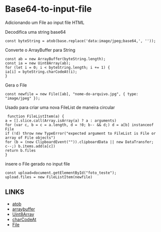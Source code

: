 # Base64-to-input-file

Adicionando um File ao input file HTML


Decodifica uma string base64
```
const byteString = atob(base.replace('data:image/jpeg;base64,', ''));
```

Converte o ArrayBuffer para String
```
const ab = new ArrayBuffer(byteString.length);
const ia = new Uint8Array(ab);
for (let i = 0; i < byteString.length; i += 1) {
ia[i] = byteString.charCodeAt(i);
}
```


Gera o File 
```
const newfile = new File([ab], "nome-do-arquivo.jpg", { type: "image/jpeg" });
```

Usado para criar uma nova FileList de maneira circular
```
 function FileListItem(a) {
a = [].slice.call(Array.isArray(a) ? a : arguments)
for (var c, b = c = a.length, d = !0; b-- && d;) d = a[b] instanceof File
if (!d) throw new TypeError("expected argument to FileList is File or array of File objects")
for (b = (new ClipboardEvent("")).clipboardData || new DataTransfer; c--;) b.items.add(a[c])
return b.files
}
```

insere o File gerado no input file 
```
const upload=document.getElementById("foto_teste");
upload.files = new FileListItem(newfile)
```


## LINKS

* [atob](https://developer.mozilla.org/en-US/docs/Web/API/WindowOrWorkerGlobalScope/atob)
* [arraybuffer](https://developer.mozilla.org/en-US/docs/Web/JavaScript/Reference/Global_Objects/ArrayBuffer)
* [Uint8Array](https://developer.mozilla.org/en-US/docs/Web/JavaScript/Reference/Global_Objects/Uint8Array)
* [charCodeAt](https://developer.mozilla.org/en-US/docs/Web/JavaScript/Reference/Global_Objects/String/charCodeAt)
* [File](https://developer.mozilla.org/en-US/docs/Web/API/File)
